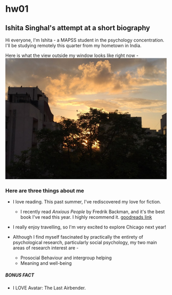 # hw01


## Ishita Singhal's attempt at a short biography

Hi everyone, I'm Ishita - a MAPSS student in the psychology concentration. I'll be studying remotely this quarter from my hometown in India. 

Here is what the view outside my window looks like right now - 
![window view](IMG_5212.jpeg)

### Here are three things about me
* I love reading. This past summer, I've rediscovered my love for fiction.
  * I recently read *Anxious People* by Fredrik Backman, and it's the best book I've read this year. I highly recommend it. [goodreads link](https://www.goodreads.com/book/show/49127718-anxious-people)

* I really enjoy travelling, so I'm very excited to explore Chicago next year!

* Although I find myself fascinated by practically the entirety of psychological research, particularly social psychology, my two main areas of research interest are - 
  * Prosocial Behaviour and intergroup helping
  * Meaning and well-being

##### BONUS FACT
* I LOVE Avatar: The Last Airbender. 



 
